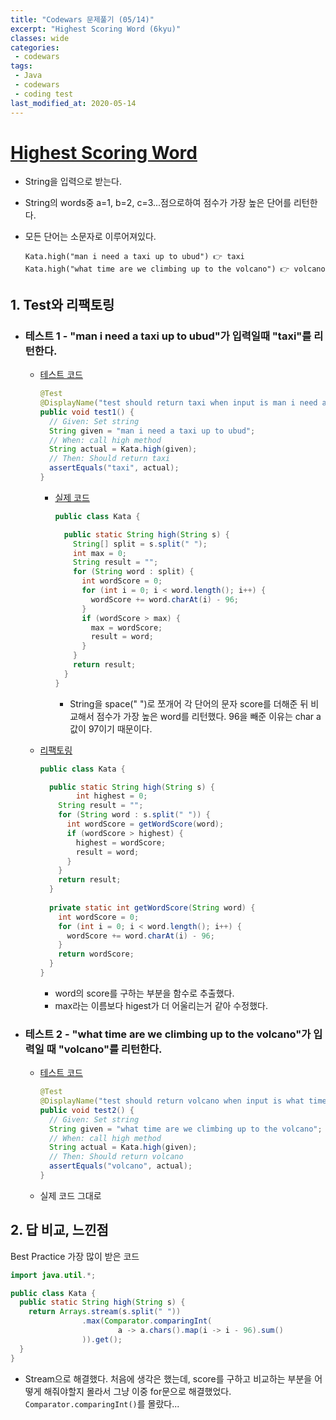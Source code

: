 ```yaml
---
title: "Codewars 문제풀기 (05/14)"
excerpt: "Highest Scoring Word (6kyu)"
classes: wide
categories:
 - codewars
tags:
 - Java
 - codewars
 - coding test
last_modified_at: 2020-05-14
---
```




# [Highest Scoring Word](https://www.codewars.com/kata/57eb8fcdf670e99d9b000272/train/java)

* String을 입력으로 받는다.

* String의 words중 a=1, b=2, c=3...점으로하여 점수가 가장 높은 단어를 리턴한다.

* 모든 단어는 소문자로 이루어져있다.

  ``` 
  Kata.high("man i need a taxi up to ubud") 👉 taxi
  Kata.high("what time are we climbing up to the volcano") 👉 volcano
  ```
  



## 1. Test와 리팩토링

* ### 테스트 1 - "man i need a taxi up to ubud"가 입력일때 "taxi"를 리턴한다.

  * [테스트 코드](https://github.com/JinHoooooou/codeWarsChallenge/commit/816b248d6f1c3b2bda00fd5b3dc4a604afa88763)

    ```java
    @Test
    @DisplayName("test should return taxi when input is man i need a taxi up to ubud")
    public void test1() {
      // Given: Set string
      String given = "man i need a taxi up to ubud";
      // When: call high method
      String actual = Kata.high(given);
      // Then: Should return taxi
      assertEquals("taxi", actual);
    }
    ```
    
    
    
    * [실제 코드](https://github.com/JinHoooooou/codeWarsChallenge/commit/dc1659b1658684bf2759d8b09846dc4218171f27)

      ```java
      public class Kata {
      
        public static String high(String s) {
          String[] split = s.split(" ");
          int max = 0;
          String result = "";
          for (String word : split) {
            int wordScore = 0;
            for (int i = 0; i < word.length(); i++) {
              wordScore += word.charAt(i) - 96;
            }
            if (wordScore > max) {
              max = wordScore;
              result = word;
            }
          }
          return result;
        }
      }
      ```

      * String을 space(" ")로 쪼개어 각 단어의 문자 score를 더해준 뒤 비교해서 점수가 가장 높은 word를 리턴했다. 96을 빼준 이유는 char a값이 97이기 때문이다.

        

  * [리팩토링](https://github.com/JinHoooooou/codeWarsChallenge/commit/2d7bc7ea8bc69bc05aba068b406504dfbb363866)

    ```java
    public class Kata {
    
      public static String high(String s) {
    		int highest = 0;
        String result = "";
        for (String word : s.split(" ")) {
          int wordScore = getWordScore(word);
          if (wordScore > highest) {
            highest = wordScore;
            result = word;
          }
        }
        return result;
      }
      
      private static int getWordScore(String word) {
        int wordScore = 0;
        for (int i = 0; i < word.length(); i++) {
          wordScore += word.charAt(i) - 96;
        }
        return wordScore;
      }
    }
    ```

    * word의 score를 구하는 부분을 함수로 추출했다.
    * max라는 이름보다 higest가 더 어울리는거 같아 수정했다.

* ### 테스트 2 - "what time are we climbing up to the volcano"가 입력일 때 "volcano"를 리턴한다.

  * [테스트 코드](https://github.com/JinHoooooou/codeWarsChallenge/commit/950d3070180453c06fc04737bc61c08bb35103fb)

    ```java
    @Test
    @DisplayName("test should return volcano when input is what time are we climbing up to the volcano")
    public void test2() {
      // Given: Set string
      String given = "what time are we climbing up to the volcano";
      // When: call high method
      String actual = Kata.high(given);
      // Then: Should return volcano
      assertEquals("volcano", actual);
    }
    ```
    

  * 실제 코드 그대로



## 2. 답 비교, 느낀점

Best Practice 가장 많이 받은 코드

```java
import java.util.*;

public class Kata {
  public static String high(String s) {
    return Arrays.stream(s.split(" "))
                .max(Comparator.comparingInt(
                        a -> a.chars().map(i -> i - 96).sum()
                )).get(); 
  }
}
```

* Stream으로 해결했다. 처음에 생각은 했는데, score를 구하고 비교하는 부분을 어떻게 해줘야할지 몰라서 그냥 이중 for문으로 해결했었다. `Comparator.comparingInt()`를 몰랐다...



